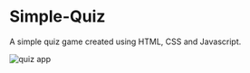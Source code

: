# Simple-Quiz
A simple quiz game created using HTML, CSS and Javascript.

![quiz app](https://github.com/Priyapandeyyy/Simple-Quiz/assets/132647631/e34caf3a-ff45-47ff-bd0e-aa7768d51288)
